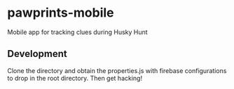 # pawprints-mobile
Mobile app for tracking clues during Husky Hunt

## Development
Clone the directory and obtain the properties.js with firebase configurations to drop in the root directory. Then get hacking!
